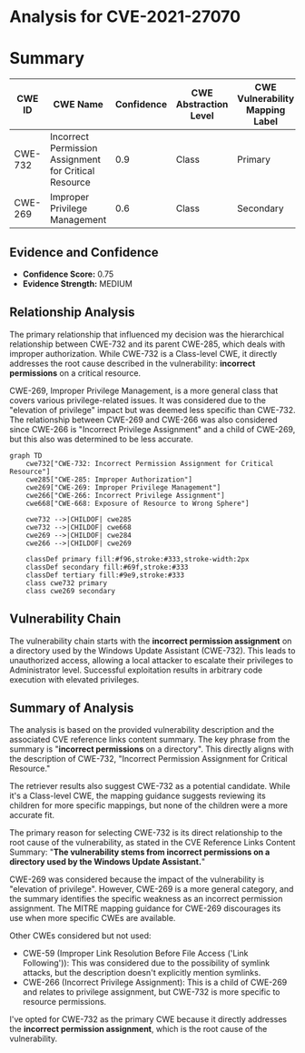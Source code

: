 # Analysis for CVE-2021-27070

# Summary
| CWE ID | CWE Name | Confidence | CWE Abstraction Level | CWE Vulnerability Mapping Label | CWE-Vulnerability Mapping Notes |
|---|---|---|---|---|---|
| CWE-732 | Incorrect Permission Assignment for Critical Resource | 0.9 | Class | Primary | Allowed-with-Review |
| CWE-269 | Improper Privilege Management | 0.6 | Class | Secondary | Discouraged |

## Evidence and Confidence

*   **Confidence Score:** 0.75
*   **Evidence Strength:** MEDIUM

## Relationship Analysis
The primary relationship that influenced my decision was the hierarchical relationship between CWE-732 and its parent CWE-285, which deals with improper authorization. While CWE-732 is a Class-level CWE, it directly addresses the root cause described in the vulnerability: **incorrect permissions** on a critical resource.

CWE-269, Improper Privilege Management, is a more general class that covers various privilege-related issues. It was considered due to the "elevation of privilege" impact but was deemed less specific than CWE-732. The relationship between CWE-269 and CWE-266 was also considered since CWE-266 is "Incorrect Privilege Assignment" and a child of CWE-269, but this also was determined to be less accurate.

```mermaid
graph TD
    cwe732["CWE-732: Incorrect Permission Assignment for Critical Resource"]
    cwe285["CWE-285: Improper Authorization"]
    cwe269["CWE-269: Improper Privilege Management"]
    cwe266["CWE-266: Incorrect Privilege Assignment"]
    cwe668["CWE-668: Exposure of Resource to Wrong Sphere"]
    
    cwe732 -->|CHILDOF| cwe285
    cwe732 -->|CHILDOF| cwe668
    cwe269 -->|CHILDOF| cwe284
    cwe266 -->|CHILDOF| cwe269

    classDef primary fill:#f96,stroke:#333,stroke-width:2px
    classDef secondary fill:#69f,stroke:#333
    classDef tertiary fill:#9e9,stroke:#333
    class cwe732 primary
    class cwe269 secondary
```

## Vulnerability Chain
The vulnerability chain starts with the **incorrect permission assignment** on a directory used by the Windows Update Assistant (CWE-732). This leads to unauthorized access, allowing a local attacker to escalate their privileges to Administrator level. Successful exploitation results in arbitrary code execution with elevated privileges.

## Summary of Analysis
The analysis is based on the provided vulnerability description and the associated CVE reference links content summary. The key phrase from the summary is "**incorrect permissions** on a directory". This directly aligns with the description of CWE-732, "Incorrect Permission Assignment for Critical Resource."

The retriever results also suggest CWE-732 as a potential candidate. While it's a Class-level CWE, the mapping guidance suggests reviewing its children for more specific mappings, but none of the children were a more accurate fit.

The primary reason for selecting CWE-732 is its direct relationship to the root cause of the vulnerability, as stated in the CVE Reference Links Content Summary: "**The vulnerability stems from incorrect permissions on a directory used by the Windows Update Assistant.**"

CWE-269 was considered because the impact of the vulnerability is "elevation of privilege". However, CWE-269 is a more general category, and the summary identifies the specific weakness as an incorrect permission assignment. The MITRE mapping guidance for CWE-269 discourages its use when more specific CWEs are available.

Other CWEs considered but not used:

*   CWE-59 (Improper Link Resolution Before File Access ('Link Following')): This was considered due to the possibility of symlink attacks, but the description doesn't explicitly mention symlinks.
*   CWE-266 (Incorrect Privilege Assignment): This is a child of CWE-269 and relates to privilege assignment, but CWE-732 is more specific to resource permissions.

I've opted for CWE-732 as the primary CWE because it directly addresses the **incorrect permission assignment**, which is the root cause of the vulnerability.